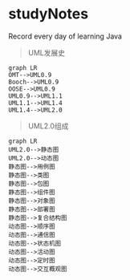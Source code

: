 # studyNotes
Record every day of learning Java


> UML发展史
```
graph LR
OMT-->UML0.9
Booch-->UML0.9
OOSE-->UML0.9
UML0.9-->UML1.1
UML1.1-->UML1.4
UML1.4-->UML2.0
```

>UML2.0组成
```
graph LR
UML2.0-->静态图
UML2.0-->动态图
静态图-->用例图
静态图-->类图
静态图-->包图
静态图-->组件图
静态图-->对象图
静态图-->部署图
静态图-->复合结构图
动态图-->顺序图
动态图-->通信图
动态图-->状态机图
动态图-->活动图
动态图-->定时图
动态图-->交互概观图
```
